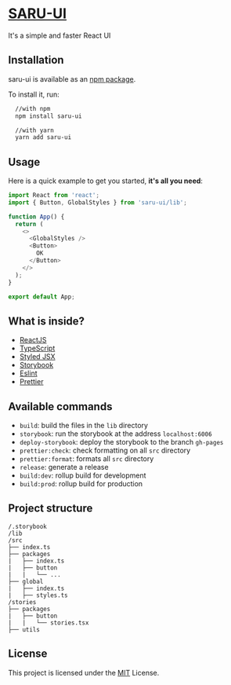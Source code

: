 # [SARU-UI](https://mr3saru.github.io/saru-ui)

It's a simple and faster React UI

## Installation

saru-ui is available as an [npm package](https://www.npmjs.com/package/saru-ui).

To install it, run:

```bash
  //with npm
  npm install saru-ui

  //with yarn
  yarn add saru-ui
```

## Usage

Here is a quick example to get you started, **it's all you need**:

```js
import React from 'react';
import { Button, GlobalStyles } from 'saru-ui/lib';

function App() {
  return (
    <>
      <GlobalStyles />
      <Button>
        OK
      </Button>
    </>
  );
}

export default App;
```
## What is inside?

- [ReactJS](https://reactjs.org/)
- [TypeScript](https://www.typescriptlang.org/)
- [Styled JSX](https://github.com/vercel/styled-jsx)
- [Storybook](https://storybook.js.org/)
- [Eslint](https://eslint.org/)
- [Prettier](https://prettier.io/)

## Available commands

- `build`: build the files in the `lib` directory
- `storybook`: run the storybook at the address `localhost:6006`
- `deploy-storybook`: deploy the storybook to the branch `gh-pages`
- `prettier:check`: check formatting on all `src` directory
- `prettier:format`: formats all `src` directory
- `release`: generate a release
- `build:dev`: rollup build for development
- `build:prod`: rollup build for production

## Project structure

```
/.storybook
/lib
/src
├── index.ts
├── packages
|   ├── index.ts
|   ├── button
|   |   └── ...
├── global
|   ├── index.ts
|   ├── styles.ts
/stories
├── packages
|   ├── button
|   |   └── stories.tsx
├── utils
```

## License

This project is licensed under the [MIT](./LICENSE) License.
